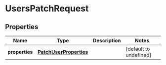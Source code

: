 # UsersPatchRequest

## Properties
| Name | Type | Description | Notes |
| ------------ | ------------- | ------------- | ------------- |
| **properties** | [**PatchUserProperties**](PatchUserProperties.md) |  | [default to undefined] |


